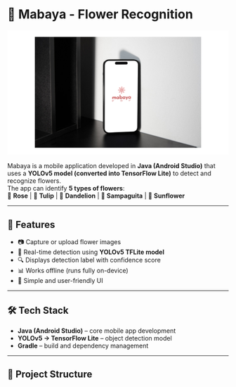 # 🌸 Mabaya - Flower Recognition  

![App Preview](Preview.png)  

Mabaya is a mobile application developed in **Java (Android Studio)** that uses a **YOLOv5 model (converted into TensorFlow Lite)** to detect and recognize flowers.  
The app can identify **5 types of flowers**:  
🌹 **Rose** | 🌷 **Tulip** | 🌼 **Dandelion** | 🤍 **Sampaguita** | 🌻 **Sunflower**  

---

## 🚀 Features  
- 📷 Capture or upload flower images  
- 🤖 Real-time detection using **YOLOv5 TFLite model**  
- 🔍 Displays detection label with confidence score  
- 📊 Works offline (runs fully on-device)  
- 🎨 Simple and user-friendly UI  

---

## 🛠️ Tech Stack  
- **Java (Android Studio)** – core mobile app development  
- **YOLOv5 → TensorFlow Lite** – object detection model  
- **Gradle** – build and dependency management  

---

## 📂 Project Structure  
